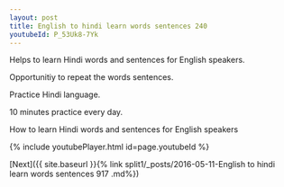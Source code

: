 ```yaml
---
layout: post
title: English to hindi learn words sentences 240 
youtubeId: P_53Uk8-7Yk
---
```

 
 
Helps to learn Hindi words and sentences for English speakers.

Opportunitiy to repeat the words sentences. 

Practice Hindi language. 
 
10 minutes practice every day. 
 
How to learn Hindi words and sentences for English speakers 
 
{% include youtubePlayer.html id=page.youtubeId %}
 
 
[Next]({{ site.baseurl }}{% link  split1/_posts/2016-05-11-English to hindi learn words sentences 917 .md%})
 
